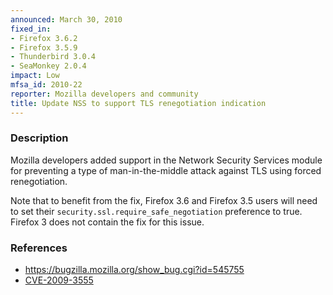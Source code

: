 ```yaml
---
announced: March 30, 2010
fixed_in:
- Firefox 3.6.2
- Firefox 3.5.9
- Thunderbird 3.0.4
- SeaMonkey 2.0.4
impact: Low
mfsa_id: 2010-22
reporter: Mozilla developers and community
title: Update NSS to support TLS renegotiation indication
---
```


<h3>Description</h3>

<p>Mozilla developers added support in the Network Security Services
module for preventing a type of man-in-the-middle attack against TLS
using forced renegotiation.</p>

<p class="note">Note that to benefit from the fix, Firefox 3.6 and
Firefox 3.5 users will need to set
their <code>security.ssl.require_safe_negotiation</code> preference to
true.  Firefox 3 does not contain the fix for this issue.</p>

<h3>References</h3>

<ul>
  <li><a href="https://bugzilla.mozilla.org/show_bug.cgi?id=545755">https://bugzilla.mozilla.org/show_bug.cgi?id=545755</a></li>
  <li><a class="ex-ref" href="http://cve.mitre.org/cgi-bin/cvename.cgi?name=CVE-2009-3555">CVE-2009-3555</a></li>
</ul>




